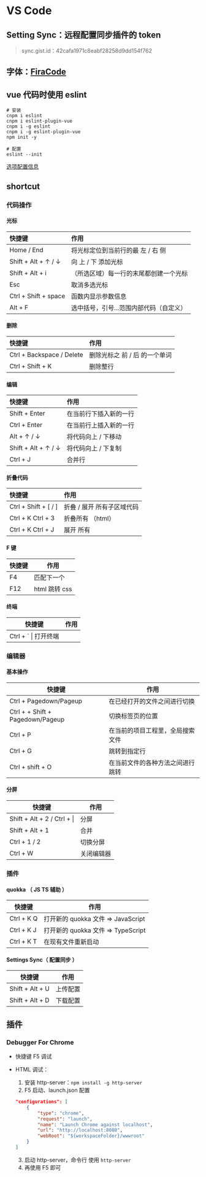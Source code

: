 # VS Code

## Setting Sync：远程配置同步插件的 token

> sync.gist.id：42cafa1971c8eabf28258d9dd154f762

## 字体：[FiraCode](https://github.com/tonsky/FiraCode)

## vue 代码时使用 eslint

```shell
# 安装
cnpm i eslint
cnpm i eslint-plugin-vue
cnpm i -g eslint
cnpm i -g eslint-plugin-vue
npm init -y

# 配置
eslint --init
```

[选项配置信息](https://blog.csdn.net/Gabriel_wei/article/details/90269165)

## shortcut

### 代码操作

#### 光标

| 快捷键               | 作用                                    |
| :------------------- | :-------------------------------------- |
| Home / End           | 将光标定位到当前行的最 左 / 右 侧       |
| Shift + Alt + ↑ / ↓  | 向 上 / 下 添加光标                     |
| Shift + Alt + i      | （所选区域）每一行的末尾都创建一个光标  |
| Esc                  | 取消多选光标                            |
| Ctrl + Shift + space | 函数内显示参数信息                      |
| Alt + F              | 选中括号，引号...范围内部代码（自定义） |

#### 删除

| 快捷键                    | 作用                          |
| :------------------------ | :---------------------------- |
| Ctrl + Backspace / Delete | 删除光标之 前 / 后 的一个单词 |
| Ctrl + Shift + K          | 删除整行                      |

#### 编辑

| 快捷键              | 作用                   |
| :------------------ | :--------------------- |
| Shift + Enter       | 在当前行下插入新的一行 |
| Ctrl + Enter        | 在当前行上插入新的一行 |
| Alt + ↑ / ↓         | 将代码向上 / 下移动    |
| Shift + Alt + ↑ / ↓ | 将代码向上 / 下复制    |
| Ctrl + J            | 合并行                 |

#### 折叠代码

| 快捷键               | 作用                       |
| :------------------- | :------------------------- |
| Ctrl + Shift + [ / ] | 折叠 / 展开 所有子区域代码 |
| Ctrl + K Ctrl + 3    | 折叠所有 （html）          |
| Ctrl + K Ctrl + J    | 展开 所有                  |

#### F 键

| 快捷键 | 作用          |
| ------ | ------------- |
| F4     | 匹配下一个    |
| F12    | html 跳转 css |

#### 终端

| 快捷键                | 作用 |
| --------------------- | ---- |
| Ctrl + \` \| 打开终端 |      |

### 编辑器

#### 基本操作

| 快捷键                           | 作用                             |
| -------------------------------- | -------------------------------- |
| Ctrl + Pagedown/Pageup           | 在已经打开的文件之间进行切换     |
| Ctrl + + Shift + Pagedown/Pageup | 切换标签页的位置                 |
| Ctrl + P                         | 在当前的项目工程里，全局搜索文件 |
| Ctrl + G                         | 跳转到指定行                     |
| Ctrl + shift + O                 | 在当前文件的各种方法之间进行跳转 |

#### 分屏

| 快捷键                      | 作用       |
| --------------------------- | ---------- |
| Shift + Alt + 2 / Ctrl + \| | 分屏       |
| Shift + Alt + 1             | 合并       |
| Ctrl + 1 / 2                | 切换分屏   |
| Ctrl + W                    | 关闭编辑器 |

### 插件

#### quokka （ JS TS 辅助 ）

| 快捷键     | 作用                               |
| ---------- | ---------------------------------- |
| Ctrl + K Q | 打开新的 quokka 文件 => JavaScript |
| Ctrl + K J | 打开新的 quokka 文件 => TypeScript |
| Ctrl + K T | 在现有文件重新启动                 |

#### Settings Sync（ 配置同步 ）

| 快捷键          | 作用     |
| --------------- | -------- |
| Shift + Alt + U | 上传配置 |
| Shift + Alt + D | 下载配置 |

## 插件

### Debugger For Chrome

-   快捷键 F5 调试

-   HTML 调试：

    1.  安装 http-server：`npm install -g http-server`
    2.  F5 启动、launch.json 配置

    ```json
    "configurations": [
        {
            "type": "chrome",
            "request": "launch",
            "name": "Launch Chrome against localhost",
            "url": "http://localhost:8080",
            "webRoot": "${workspaceFolder}/wwwroot"
        }
    ] 
    ```
    3.  启动 http-server，命令行 使用 `http-server`
    4.  再使用 F5 即可
